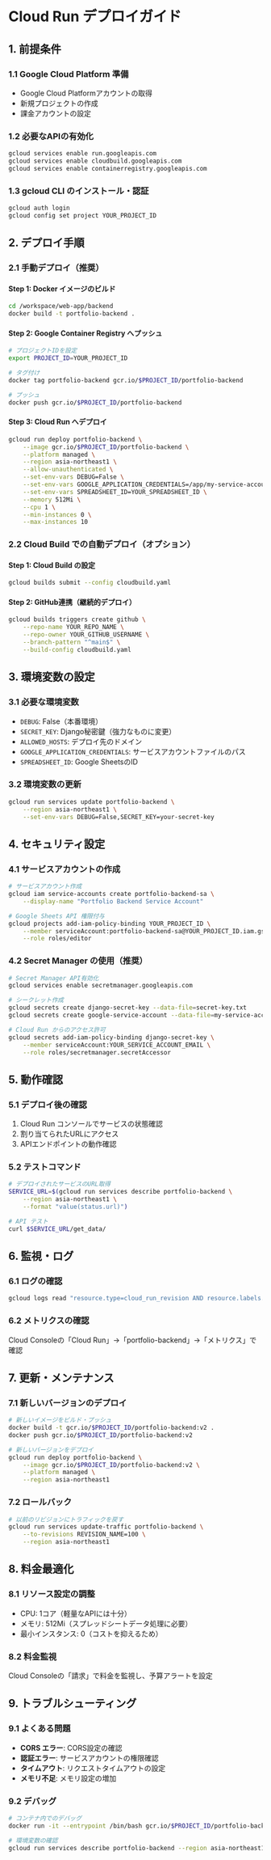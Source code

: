 # Cloud Run デプロイガイド

## 1. 前提条件

### 1.1 Google Cloud Platform 準備
- Google Cloud Platformアカウントの取得
- 新規プロジェクトの作成
- 課金アカウントの設定

### 1.2 必要なAPIの有効化
```bash
gcloud services enable run.googleapis.com
gcloud services enable cloudbuild.googleapis.com
gcloud services enable containerregistry.googleapis.com
```

### 1.3 gcloud CLI のインストール・認証
```bash
gcloud auth login
gcloud config set project YOUR_PROJECT_ID
```

## 2. デプロイ手順

### 2.1 手動デプロイ（推奨）

#### Step 1: Docker イメージのビルド
```bash
cd /workspace/web-app/backend
docker build -t portfolio-backend .
```

#### Step 2: Google Container Registry へプッシュ
```bash
# プロジェクトIDを設定
export PROJECT_ID=YOUR_PROJECT_ID

# タグ付け
docker tag portfolio-backend gcr.io/$PROJECT_ID/portfolio-backend

# プッシュ
docker push gcr.io/$PROJECT_ID/portfolio-backend
```

#### Step 3: Cloud Run へデプロイ
```bash
gcloud run deploy portfolio-backend \
    --image gcr.io/$PROJECT_ID/portfolio-backend \
    --platform managed \
    --region asia-northeast1 \
    --allow-unauthenticated \
    --set-env-vars DEBUG=False \
    --set-env-vars GOOGLE_APPLICATION_CREDENTIALS=/app/my-service-account.json \
    --set-env-vars SPREADSHEET_ID=YOUR_SPREADSHEET_ID \
    --memory 512Mi \
    --cpu 1 \
    --min-instances 0 \
    --max-instances 10
```

### 2.2 Cloud Build での自動デプロイ（オプション）

#### Step 1: Cloud Build の設定
```bash
gcloud builds submit --config cloudbuild.yaml
```

#### Step 2: GitHub連携（継続的デプロイ）
```bash
gcloud builds triggers create github \
    --repo-name YOUR_REPO_NAME \
    --repo-owner YOUR_GITHUB_USERNAME \
    --branch-pattern "^main$" \
    --build-config cloudbuild.yaml
```

## 3. 環境変数の設定

### 3.1 必要な環境変数
- `DEBUG`: False（本番環境）
- `SECRET_KEY`: Django秘密鍵（強力なものに変更）
- `ALLOWED_HOSTS`: デプロイ先のドメイン
- `GOOGLE_APPLICATION_CREDENTIALS`: サービスアカウントファイルのパス
- `SPREADSHEET_ID`: Google SheetsのID

### 3.2 環境変数の更新
```bash
gcloud run services update portfolio-backend \
    --region asia-northeast1 \
    --set-env-vars DEBUG=False,SECRET_KEY=your-secret-key
```

## 4. セキュリティ設定

### 4.1 サービスアカウントの作成
```bash
# サービスアカウント作成
gcloud iam service-accounts create portfolio-backend-sa \
    --display-name "Portfolio Backend Service Account"

# Google Sheets API 権限付与
gcloud projects add-iam-policy-binding YOUR_PROJECT_ID \
    --member serviceAccount:portfolio-backend-sa@YOUR_PROJECT_ID.iam.gserviceaccount.com \
    --role roles/editor
```

### 4.2 Secret Manager の使用（推奨）
```bash
# Secret Manager API有効化
gcloud services enable secretmanager.googleapis.com

# シークレット作成
gcloud secrets create django-secret-key --data-file=secret-key.txt
gcloud secrets create google-service-account --data-file=my-service-account.json

# Cloud Run からのアクセス許可
gcloud secrets add-iam-policy-binding django-secret-key \
    --member serviceAccount:YOUR_SERVICE_ACCOUNT_EMAIL \
    --role roles/secretmanager.secretAccessor
```

## 5. 動作確認

### 5.1 デプロイ後の確認
1. Cloud Run コンソールでサービスの状態確認
2. 割り当てられたURLにアクセス
3. APIエンドポイントの動作確認

### 5.2 テストコマンド
```bash
# デプロイされたサービスのURL取得
SERVICE_URL=$(gcloud run services describe portfolio-backend \
    --region asia-northeast1 \
    --format "value(status.url)")

# API テスト
curl $SERVICE_URL/get_data/
```

## 6. 監視・ログ

### 6.1 ログの確認
```bash
gcloud logs read "resource.type=cloud_run_revision AND resource.labels.service_name=portfolio-backend" --limit 50
```

### 6.2 メトリクスの確認
Cloud Consoleの「Cloud Run」→「portfolio-backend」→「メトリクス」で確認

## 7. 更新・メンテナンス

### 7.1 新しいバージョンのデプロイ
```bash
# 新しいイメージをビルド・プッシュ
docker build -t gcr.io/$PROJECT_ID/portfolio-backend:v2 .
docker push gcr.io/$PROJECT_ID/portfolio-backend:v2

# 新しいバージョンをデプロイ
gcloud run deploy portfolio-backend \
    --image gcr.io/$PROJECT_ID/portfolio-backend:v2 \
    --platform managed \
    --region asia-northeast1
```

### 7.2 ロールバック
```bash
# 以前のリビジョンにトラフィックを戻す
gcloud run services update-traffic portfolio-backend \
    --to-revisions REVISION_NAME=100 \
    --region asia-northeast1
```

## 8. 料金最適化

### 8.1 リソース設定の調整
- CPU: 1コア（軽量なAPIには十分）
- メモリ: 512Mi（スプレッドシートデータ処理に必要）
- 最小インスタンス: 0（コストを抑えるため）

### 8.2 料金監視
Cloud Consoleの「請求」で料金を監視し、予算アラートを設定

## 9. トラブルシューティング

### 9.1 よくある問題
- **CORS エラー**: CORS設定の確認
- **認証エラー**: サービスアカウントの権限確認
- **タイムアウト**: リクエストタイムアウトの設定
- **メモリ不足**: メモリ設定の増加

### 9.2 デバッグ
```bash
# コンテナ内でのデバッグ
docker run -it --entrypoint /bin/bash gcr.io/$PROJECT_ID/portfolio-backend

# 環境変数の確認
gcloud run services describe portfolio-backend --region asia-northeast1
```